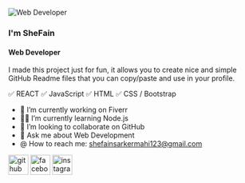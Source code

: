 
![Web Developer](https://scontent.fdac116-1.fna.fbcdn.net/v/t1.6435-9/s960x960/136737038_229447815224461_8179002252272680884_n.jpg?_nc_cat=108&ccb=1-5&_nc_sid=e3f864&_nc_ohc=4_7oWu8Fy2IAX98QPxa&_nc_ht=scontent.fdac116-1.fna&oh=8a42f702f35d8a9c8ebc1e87a36634db&oe=6155DFCF)
### I'm SheFain
#### Web Developer


I made this project just for fun, it allows you to create nice and simple GitHub Readme files that you can copy/paste and use in your profile.

✅ REACT
✅ JavaScript 
✅ HTML
✅ CSS / Bootstrap

- 💼 I’m currently working on Fiverr 
- 🐱‍👤 I’m currently learning Node.js 
- 👯 I’m looking to collaborate on GitHub 
- 💬 Ask me about Web Development 
- @ How to reach me: shefainsarkermahi123@gmail.com 


[<img src='https://cdn.jsdelivr.net/npm/simple-icons@3.0.1/icons/github.svg' alt='github' height='40'>](https://github.com/Shefain)  [<img src='https://cdn.jsdelivr.net/npm/simple-icons@3.0.1/icons/facebook.svg' alt='facebook' height='40'>](https://www.facebook.com/shefain18)  [<img src='https://cdn.jsdelivr.net/npm/simple-icons@3.0.1/icons/instagram.svg' alt='instagram' height='40'>](https://www.instagram.com/shefain_18/)  

